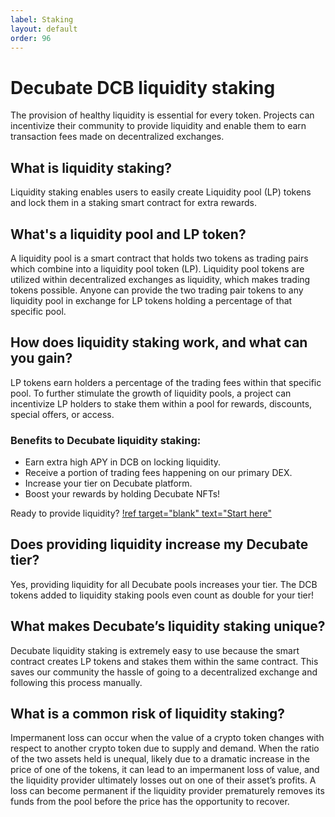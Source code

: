 ```yaml
---
label: Staking
layout: default
order: 96
---
```

# Decubate DCB liquidity staking
The provision of healthy liquidity is essential for every token. Projects can incentivize their community to provide liquidity and enable them to earn transaction fees made on decentralized exchanges.

## What is liquidity staking?
Liquidity staking enables users to easily create Liquidity pool (LP) tokens and lock them in a staking smart contract for extra rewards.

## What's a liquidity pool and LP token?
A liquidity pool is a smart contract that holds two tokens as trading pairs which combine into a liquidity pool token (LP). Liquidity pool tokens are utilized within decentralized exchanges as liquidity, which makes trading tokens possible. Anyone can provide the two trading pair tokens to any liquidity pool in exchange for LP tokens holding a percentage of that specific pool. 

## How does liquidity staking work, and what can you gain?
LP tokens earn holders a percentage of the trading fees within that specific pool. To further stimulate the growth of liquidity pools, a project can incentivize LP holders to stake them within a pool for rewards, discounts, special offers, or access. 

### Benefits to Decubate liquidity staking:
- Earn extra high APY in DCB on locking liquidity.
- Receive a portion of trading fees happening on our primary DEX.
- Increase your tier on Decubate platform.
- Boost your rewards by holding Decubate NFTs!

Ready to provide liquidity?
[!ref target="blank" text="Start here"](https://platform.decubate.com/staking)

## Does providing liquidity increase my Decubate tier?
Yes, providing liquidity for all Decubate pools increases your tier. The DCB tokens added to liquidity staking pools even count as double for your tier!

## What makes Decubate’s liquidity staking unique? 
Decubate liquidity staking is extremely easy to use because the smart contract creates LP tokens and stakes them within the same contract. This saves our community the hassle of going to a decentralized exchange and following this process manually.

## What is a common risk of liquidity staking? 
Impermanent loss can occur when the value of a crypto token changes with respect to another crypto token due to supply and demand. When the ratio of the two assets held is unequal, likely due to a dramatic increase in the price of one of the tokens, it can lead to an impermanent loss of value, and the liquidity provider ultimately losses out on one of their asset’s profits. A loss can become permanent if the liquidity provider prematurely removes its funds from the pool before the price has the opportunity to recover. 